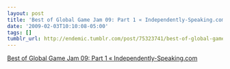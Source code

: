 ```yaml
---
layout: post
title: 'Best of Global Game Jam 09: Part 1 « Independently-Speaking.com'
date: '2009-02-03T10:10:08-05:00'
tags: []
tumblr_url: http://endemic.tumblr.com/post/75323741/best-of-global-game-jam-09-part-1
---
```

[Best of Global Game Jam 09: Part 1 « Independently-Speaking.com](http://independently-speaking.com/2009/02/01/global-game-jam-submissions-part-1/)  
